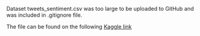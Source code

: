 Dataset tweets_sentiment.csv was too large to be uploaded to GitHub and was included in .gitignore file.

The file can be found on the following [Kaggle link](www.kaggle.com/fabioturazzi/cryptocurrency-tweets-with-sentiment-analysis)
